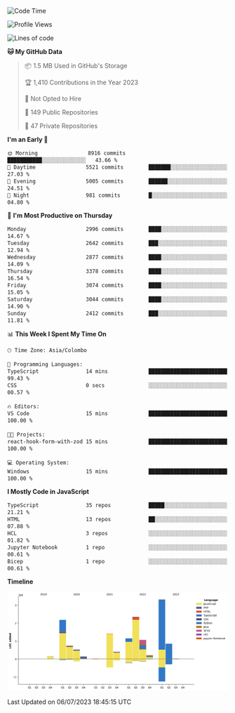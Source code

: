 
<!--START_SECTION:waka-->
![Code Time](http://img.shields.io/badge/Code%20Time-1%2C146%20hrs%2021%20mins-blue)

![Profile Views](http://img.shields.io/badge/Profile%20Views-0-blue)

![Lines of code](https://img.shields.io/badge/From%20Hello%20World%20I%27ve%20Written-14.5%20million%20lines%20of%20code-blue)

**🐱 My GitHub Data** 

> 📦 1.5 MB Used in GitHub's Storage 
 > 
> 🏆 1,410 Contributions in the Year 2023
 > 
> 🚫 Not Opted to Hire
 > 
> 📜 149 Public Repositories 
 > 
> 🔑 47 Private Repositories 
 > 
**I'm an Early 🐤** 

```text
🌞 Morning                8916 commits        ███████████░░░░░░░░░░░░░░   43.66 % 
🌆 Daytime                5521 commits        ███████░░░░░░░░░░░░░░░░░░   27.03 % 
🌃 Evening                5005 commits        ██████░░░░░░░░░░░░░░░░░░░   24.51 % 
🌙 Night                  981 commits         █░░░░░░░░░░░░░░░░░░░░░░░░   04.80 % 
```
📅 **I'm Most Productive on Thursday** 

```text
Monday                   2996 commits        ████░░░░░░░░░░░░░░░░░░░░░   14.67 % 
Tuesday                  2642 commits        ███░░░░░░░░░░░░░░░░░░░░░░   12.94 % 
Wednesday                2877 commits        ████░░░░░░░░░░░░░░░░░░░░░   14.09 % 
Thursday                 3378 commits        ████░░░░░░░░░░░░░░░░░░░░░   16.54 % 
Friday                   3074 commits        ████░░░░░░░░░░░░░░░░░░░░░   15.05 % 
Saturday                 3044 commits        ████░░░░░░░░░░░░░░░░░░░░░   14.90 % 
Sunday                   2412 commits        ███░░░░░░░░░░░░░░░░░░░░░░   11.81 % 
```


📊 **This Week I Spent My Time On** 

```text
🕑︎ Time Zone: Asia/Colombo

💬 Programming Languages: 
TypeScript               14 mins             █████████████████████████   99.43 % 
CSS                      0 secs              ░░░░░░░░░░░░░░░░░░░░░░░░░   00.57 % 

🔥 Editors: 
VS Code                  15 mins             █████████████████████████   100.00 % 

🐱‍💻 Projects: 
react-hook-form-with-zod 15 mins             █████████████████████████   100.00 % 

💻 Operating System: 
Windows                  15 mins             █████████████████████████   100.00 % 
```

**I Mostly Code in JavaScript** 

```text
TypeScript               35 repos            █████░░░░░░░░░░░░░░░░░░░░   21.21 % 
HTML                     13 repos            ██░░░░░░░░░░░░░░░░░░░░░░░   07.88 % 
HCL                      3 repos             ░░░░░░░░░░░░░░░░░░░░░░░░░   01.82 % 
Jupyter Notebook         1 repo              ░░░░░░░░░░░░░░░░░░░░░░░░░   00.61 % 
Bicep                    1 repo              ░░░░░░░░░░░░░░░░░░░░░░░░░   00.61 % 
```



**Timeline**

![Lines of Code chart](https://raw.githubusercontent.com/ccweerasinghe1994/ccweerasinghe1994/master/assets/bar_graph.png)


 Last Updated on 06/07/2023 18:45:15 UTC
<!--END_SECTION:waka-->
